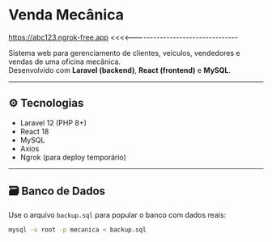 # Venda Mecânica

https://abc123.ngrok-free.app  <<<<--------------------------------

Sistema web para gerenciamento de clientes, veículos, vendedores e vendas de uma oficina mecânica.  
Desenvolvido com **Laravel (backend)**, **React (frontend)** e **MySQL**.

---

## ⚙️ Tecnologias
- Laravel 12 (PHP 8+)
- React 18
- MySQL
- Axios
- Ngrok (para deploy temporário)

---

## 🗃 Banco de Dados

Use o arquivo `backup.sql` para popular o banco com dados reais:

```bash
mysql -u root -p mecanica < backup.sql
